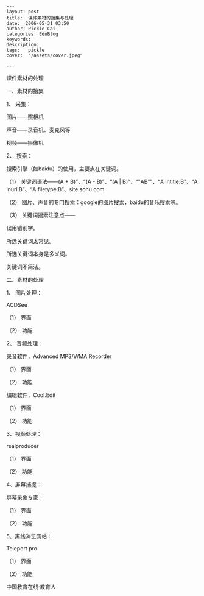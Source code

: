 
    ---
    layout: post  
    title:  课件素材的搜集与处理  
    date:  2006-05-31 03:50  
    author: Pickle Cai  
    categories: EduBlog  
    keywords: 
    description:   
    tags:	pickle   
    cover:  "/assets/cover.jpeg"  

    ---  
    
课件素材的处理



一、素材的搜集



1、  采集：



图片——照相机



声音——录音机、麦克风等



视频——摄像机



2、  搜索：



搜索引擎（如baidu）的使用，主要点在关键词。



（1）           关键词语法——(A + B)”、“(A - B)”、“(A | B)”、“"AB"”、“A intitle:B”、“A inurl:B”、“A filetype:B”、site:sohu.com



（2）           图片、声音的专门搜索：google的图片搜索，baidu的音乐搜索等。



（3）           关键词搜索注意点——



误用错别字。



所选关键词太常见。



所选关键词本身是多义词。



关键词不简洁。



二、素材的处理



1、  图片处理：



ACDSee



（1）       界面



（2）       功能



2、  音频处理：



录音软件，Advanced MP3/WMA Recorder



（1）       界面



（2）       功能



编辑软件，Cool.Edit



（1）       界面



（2）       功能



3、视频处理：



realproducer



（1）       界面



（2）       功能



4、屏幕捕捉：



屏幕录象专家：



（1）       界面



（2）       功能



5、离线浏览网站：



Teleport pro    



（1）       界面



（2）       功能



 



 



		    
 中国教育在线·教育人

